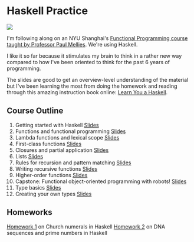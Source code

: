 # Haskell Practice

![](http://functional-programming-in-haskell.org/pictorial/haskell.png)

I'm following along on an NYU Shanghai's [Functional Programming course taught by Professor Paul Mellies](http://functional-programming-in-haskell.org/). We're using Haskell. 

I like it so far because it stimulates my brain to think in a rather new way compared to how I've been oriented to think for the past 6 years of programming.

The slides are good to get an overview-level understanding of the material but I've been learning the most from doing the homework and reading through this amazing instruction book online: [Learn You a Haskell](http://learnyouahaskell.com/). 

## Course Outline
1. Getting started with Haskell [Slides](http://functional-programming-in-haskell.org/Haskell-Lectures/Haskell-Lesson-1.pdf)
1. Functions and functional programming  [Slides](http://functional-programming-in-haskell.org/Haskell-Lectures/Haskell-Lesson-2.pdf)
1. Lambda functions and lexical scope  [Slides](http://functional-programming-in-haskell.org/Haskell-Lectures/Haskell-Lesson-3.pdf)
1. First-class functions  [Slides](http://functional-programming-in-haskell.org/Haskell-Lectures/Haskell-Lesson-4.pdf)
1. Closures and partial application  [Slides](http://functional-programming-in-haskell.org/Haskell-Lectures/Haskell-Lesson-5.pdf)
1. Lists  [Slides](http://functional-programming-in-haskell.org/Haskell-Lectures/Haskell-Lesson-6.pdf)
1. Rules for recursion and pattern matching  [Slides](http://functional-programming-in-haskell.org/Haskell-Lectures/Haskell-Lesson-7.pdf)
1. Writing recursive functions [Slides](http://functional-programming-in-haskell.org/Haskell-Lectures/Haskell-Lesson-8.pdf)
1. Higher-order functions [Slides](http://functional-programming-in-haskell.org/Haskell-Lectures/Haskell-Lesson-9.pdf)
1. Capstone: Functional object-oriented programming with robots! [Slides](http://functional-programming-in-haskell.org/Haskell-Lectures/Haskell-Lesson-10.pdf)
1. Type basics  [Slides](http://functional-programming-in-haskell.org/Haskell-Lectures/Haskell-Lesson-11.pdf)
1. Creating your own types [Slides](http://functional-programming-in-haskell.org/Haskell-Lectures/Haskell-Lesson-12.pdf)

## Homeworks
[Homework 1](http://functional-programming-in-haskell.org/homeworks/homework-haskell-1.pdf) on Church numerals in Haskell
[Homework 2](http://functional-programming-in-haskell.org/homeworks/homework-haskell-2.pdf) on DNA sequences and prime numbers in Haskell